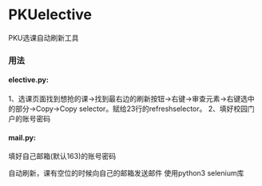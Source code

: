# PKUelective
PKU选课自动刷新工具
### 用法
#### elective.py:

1、选课页面找到想抢的课->找到最右边的刷新按钮->右键->审查元素->右键选中的部分->Copy->Copy selector。赋给23行的refreshselector。
2、填好校园门户的账号密码

#### mail.py:

填好自己邮箱(默认163)的账号密码

自动刷新，课有空位的时候向自己的邮箱发送邮件
使用python3 selenium库
